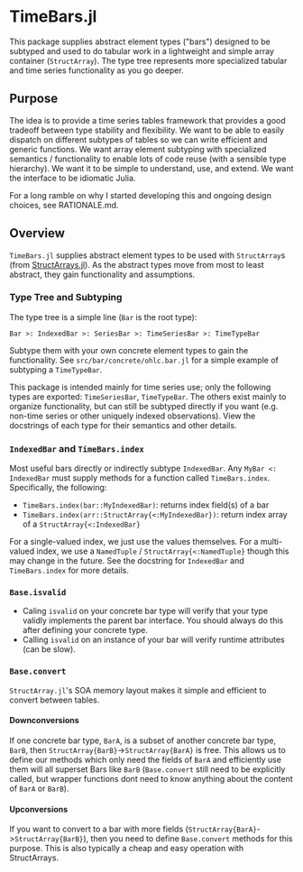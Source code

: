 # TimeBars.jl
This package supplies abstract element types (\"bars\") designed to be subtyped and used to do tabular work in a lightweight and simple array container (`StructArray`). The type tree represents more specialized tabular and time series functionality as you go deeper.

## Purpose
The idea is to provide a time series tables framework that provides a good tradeoff between type stability and flexibility. We want to be able to easily dispatch on different subtypes of tables so we can write efficient and generic functions. We want array element subtyping with specialized semantics / functionality to enable lots of code reuse (with a sensible type hierarchy). We want it to be simple to understand, use, and extend. We want the interface to be idiomatic Julia.

For a long ramble on why I started developing this and ongoing design choices, see RATIONALE.md.

## Overview
`TimeBars.jl` supplies abstract element types to be used with `StructArray`s (from [StructArrays.jl](https://juliaarrays.github.io/StructArrays.jl/stable/)). As the abstract types move from most to least abstract, they gain functionality and assumptions. 

### Type Tree and Subtyping
The type tree is a simple line (`Bar` is the root type):

```
Bar >: IndexedBar >: SeriesBar >: TimeSeriesBar >: TimeTypeBar
```

Subtype them with your own concrete element types to gain the functionality. See `src/bar/concrete/ohlc.bar.jl` for a simple example of subtyping a `TimeTypeBar`.

This package is intended mainly for time series use; only the following types are exported: `TimeSeriesBar`, `TimeTypeBar`. The others exist mainly to organize functionality, but can still be subtyped directly if you want (e.g. non-time series or other uniquely indexed observations). View the docstrings of each type for their semantics and other details.

### `IndexedBar` and `TimeBars.index`
Most useful bars directly or indirectly subtype `IndexedBar`. Any `MyBar <: IndexedBar` must supply methods for a function called `TimeBars.index`. Specifically, the following:

* `TimeBars.index(bar::MyIndexedBar)`: returns index field(s) of a bar
* `TimeBars.index(arr::StructArray{<:MyIndexedBar})`: return index array of a `StructArray{<:IndexedBar}`

For a single-valued index, we just use the values themselves. For a multi-valued index, we use a `NamedTuple` / `StructArray{<:NamedTuple}` though this may change in the future. See the docstring for `IndexedBar` and `TimeBars.index` for more details. 

### `Base.isvalid`
* Caling `isvalid` on your concrete bar type will verify that your type validly implements the parent bar interface. You should always do this after defining your concrete type.
* Calling `isvalid` on an instance of your bar will verify runtime attributes (can be slow).

### `Base.convert`
`StructArray.jl`'s SOA memory layout makes it simple and efficient to convert between tables.
#### Downconversions
If one concrete bar type, `BarA`, is a subset of another concrete bar type, `BarB`, then `StructArray{BarB}`->`StructArray{BarA}` is free. This allows us to define our methods which only need the fields of `BarA` and efficiently use them will all superset Bars like `BarB` (`Base.convert` still need to be explicitly called, but wrapper functions dont need to know anything about the content of `BarA` or `BarB`).

#### Upconversions
If you want to convert to a bar with more fields (`StructArray{BarA}`->`StructArray{BarB}`), then you need to define `Base.convert` methods for this purpose. This is also typically a cheap and easy operation with StructArrays.
